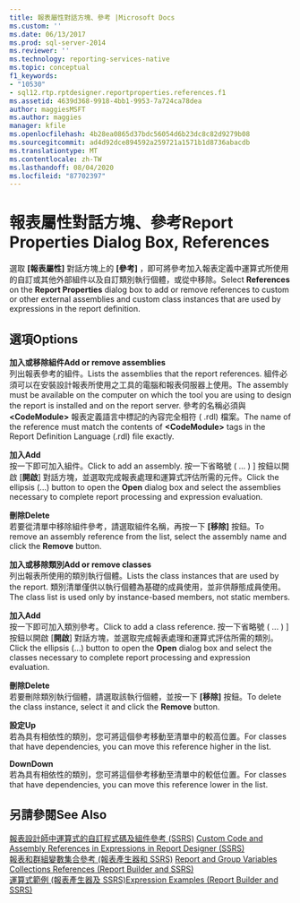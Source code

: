 ```yaml
---
title: 報表屬性對話方塊、參考 |Microsoft Docs
ms.custom: ''
ms.date: 06/13/2017
ms.prod: sql-server-2014
ms.reviewer: ''
ms.technology: reporting-services-native
ms.topic: conceptual
f1_keywords:
- "10530"
- sql12.rtp.rptdesigner.reportproperties.references.f1
ms.assetid: 4639d368-9918-4bb1-9953-7a724ca78dea
author: maggiesMSFT
ms.author: maggies
manager: kfile
ms.openlocfilehash: 4b28ea0865d37bdc56054d6b23dc8c82d9279b08
ms.sourcegitcommit: ad4d92dce894592a259721a1571b1d8736abacdb
ms.translationtype: MT
ms.contentlocale: zh-TW
ms.lasthandoff: 08/04/2020
ms.locfileid: "87702397"
---
```

# <a name="report-properties-dialog-box-references"></a><span data-ttu-id="4b665-102">報表屬性對話方塊、參考</span><span class="sxs-lookup"><span data-stu-id="4b665-102">Report Properties Dialog Box, References</span></span>
  <span data-ttu-id="4b665-103">選取 **[報表屬性]** 對話方塊上的 **[參考]** ，即可將參考加入報表定義中運算式所使用的自訂或其他外部組件以及自訂類別執行個體，或從中移除。</span><span class="sxs-lookup"><span data-stu-id="4b665-103">Select **References** on the **Report Properties** dialog box to add or remove references to custom or other external assemblies and custom class instances that are used by expressions in the report definition.</span></span>  
  
## <a name="options"></a><span data-ttu-id="4b665-104">選項</span><span class="sxs-lookup"><span data-stu-id="4b665-104">Options</span></span>  
 <span data-ttu-id="4b665-105">**加入或移除組件**</span><span class="sxs-lookup"><span data-stu-id="4b665-105">**Add or remove assemblies**</span></span>  
 <span data-ttu-id="4b665-106">列出報表參考的組件。</span><span class="sxs-lookup"><span data-stu-id="4b665-106">Lists the assemblies that the report references.</span></span> <span data-ttu-id="4b665-107">組件必須可以在安裝設計報表所使用之工具的電腦和報表伺服器上使用。</span><span class="sxs-lookup"><span data-stu-id="4b665-107">The assembly must be available on the computer on which the tool you are using to design the report is installed and on the report server.</span></span> <span data-ttu-id="4b665-108">參考的名稱必須與 **\<CodeModule>** 報表定義語言中標記的內容完全相符 ( .rdl) 檔案。</span><span class="sxs-lookup"><span data-stu-id="4b665-108">The name of the reference must match the contents of **\<CodeModule>** tags in the Report Definition Language (.rdl) file exactly.</span></span>  
  
 <span data-ttu-id="4b665-109">**加入**</span><span class="sxs-lookup"><span data-stu-id="4b665-109">**Add**</span></span>  
 <span data-ttu-id="4b665-110">按一下即可加入組件。</span><span class="sxs-lookup"><span data-stu-id="4b665-110">Click to add an assembly.</span></span> <span data-ttu-id="4b665-111">按一下省略號 ( ... ) ] 按鈕以開啟 [**開啟**] 對話方塊，並選取完成報表處理和運算式評估所需的元件。</span><span class="sxs-lookup"><span data-stu-id="4b665-111">Click the ellipsis (...) button to open the **Open** dialog box and select the assemblies necessary to complete report processing and expression evaluation.</span></span>  
  
 <span data-ttu-id="4b665-112">**刪除**</span><span class="sxs-lookup"><span data-stu-id="4b665-112">**Delete**</span></span>  
 <span data-ttu-id="4b665-113">若要從清單中移除組件參考，請選取組件名稱，再按一下 **[移除]** 按鈕。</span><span class="sxs-lookup"><span data-stu-id="4b665-113">To remove an assembly reference from the list, select the assembly name and click the **Remove** button.</span></span>  
  
 <span data-ttu-id="4b665-114">**加入或移除類別**</span><span class="sxs-lookup"><span data-stu-id="4b665-114">**Add or remove classes**</span></span>  
 <span data-ttu-id="4b665-115">列出報表所使用的類別執行個體。</span><span class="sxs-lookup"><span data-stu-id="4b665-115">Lists the class instances that are used by the report.</span></span> <span data-ttu-id="4b665-116">類別清單僅供以執行個體為基礎的成員使用，並非供靜態成員使用。</span><span class="sxs-lookup"><span data-stu-id="4b665-116">The class list is used only by instance-based members, not static members.</span></span>  
  
 <span data-ttu-id="4b665-117">**加入**</span><span class="sxs-lookup"><span data-stu-id="4b665-117">**Add**</span></span>  
 <span data-ttu-id="4b665-118">按一下即可加入類別參考。</span><span class="sxs-lookup"><span data-stu-id="4b665-118">Click to add a class reference.</span></span> <span data-ttu-id="4b665-119">按一下省略號 ( ... ) ] 按鈕以開啟 [**開啟**] 對話方塊，並選取完成報表處理和運算式評估所需的類別。</span><span class="sxs-lookup"><span data-stu-id="4b665-119">Click the ellipsis (...) button to open the **Open** dialog box and select the classes necessary to complete report processing and expression evaluation.</span></span>  
  
 <span data-ttu-id="4b665-120">**刪除**</span><span class="sxs-lookup"><span data-stu-id="4b665-120">**Delete**</span></span>  
 <span data-ttu-id="4b665-121">若要刪除類別執行個體，請選取該執行個體，並按一下 **[移除]** 按鈕。</span><span class="sxs-lookup"><span data-stu-id="4b665-121">To delete the class instance, select it and click the **Remove** button.</span></span>  
  
 <span data-ttu-id="4b665-122">**設定**</span><span class="sxs-lookup"><span data-stu-id="4b665-122">**Up**</span></span>  
 <span data-ttu-id="4b665-123">若為具有相依性的類別，您可將這個參考移動至清單中的較高位置。</span><span class="sxs-lookup"><span data-stu-id="4b665-123">For classes that have dependencies, you can move this reference higher in the list.</span></span>  
  
 <span data-ttu-id="4b665-124">**Down**</span><span class="sxs-lookup"><span data-stu-id="4b665-124">**Down**</span></span>  
 <span data-ttu-id="4b665-125">若為具有相依性的類別，您可將這個參考移動至清單中的較低位置。</span><span class="sxs-lookup"><span data-stu-id="4b665-125">For classes that have dependencies, you can move this reference lower in the list.</span></span>  
  
## <a name="see-also"></a><span data-ttu-id="4b665-126">另請參閱</span><span class="sxs-lookup"><span data-stu-id="4b665-126">See Also</span></span>  
 <span data-ttu-id="4b665-127">[報表設計師中運算式的自訂程式碼及組件參考 &#40;SSRS&#41;](report-design/custom-code-and-assembly-references-in-expressions-in-report-designer-ssrs.md) </span><span class="sxs-lookup"><span data-stu-id="4b665-127">[Custom Code and Assembly References in Expressions in Report Designer &#40;SSRS&#41;](report-design/custom-code-and-assembly-references-in-expressions-in-report-designer-ssrs.md) </span></span>  
 <span data-ttu-id="4b665-128">[報表和群組變數集合參考 &#40;報表產生器和 SSRS&#41;](report-design/built-in-collections-report-and-group-variables-references-report-builder.md) </span><span class="sxs-lookup"><span data-stu-id="4b665-128">[Report and Group Variables Collections References &#40;Report Builder and SSRS&#41;](report-design/built-in-collections-report-and-group-variables-references-report-builder.md) </span></span>  
 [<span data-ttu-id="4b665-129">運算式範例 &#40;報表產生器及 SSRS&#41;</span><span class="sxs-lookup"><span data-stu-id="4b665-129">Expression Examples &#40;Report Builder and SSRS&#41;</span></span>](report-design/expression-examples-report-builder-and-ssrs.md)  
  
  

